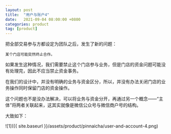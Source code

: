 ```yaml
---
layout: post
title:  "用户与账户4"
date:   2021-09-04 08:00:00 +0800
categories: product
tag: [product]
---
```

把全部交易参与方都设定为团队之后，发生了新的问题：

    某个门店可能突然终止合作。

<!-- more -->

如果发生这种情况，我们需要禁止这个门店参与业务，但是门店的资金问题可能没有处理完，因此不应当禁止资金事务。

在我们的设计中，并没有明确的业务与资金区分，所以，并没有办法关闭门店的业务操作同时保留门店的资金操作。

这个问题也不是没办法解决，可以将业务与资金分开，再通过另一个概念——“主体”将两者关联起来，这其实就像是微信公众号与微信商户号的结构。

大致如下：

![1]({{ site.baseurl }}/assets/product/pinnaicha/user-and-account-4.png)
